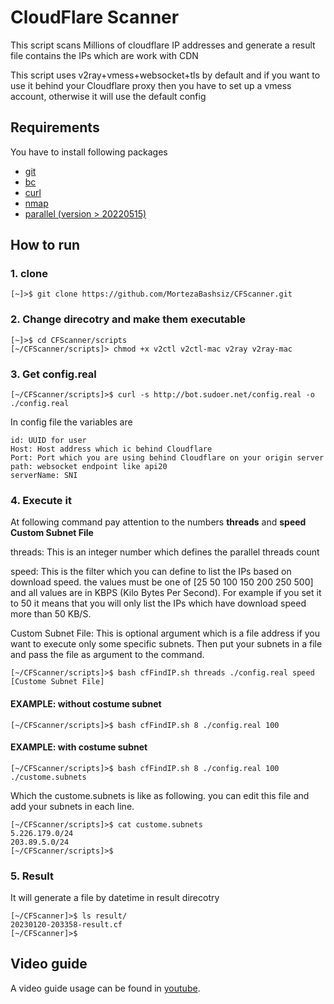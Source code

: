 # CloudFlare Scanner
This script scans Millions of cloudflare IP addresses and generate a result file contains the IPs which are work with CDN

This script uses v2ray+vmess+websocket+tls by default and if you want to use it behind your Cloudflare proxy then you have to set up a vmess account, otherwise it will use the default config

## Requirements
You have to install following packages

* [git](https://git-scm.com/)
* [bc](https://www.gnu.org/software/bc/)
* [curl](https://curl.se/download.html)
* [nmap](https://nmap.org/book/install.html)
* [parallel (version > 20220515)](https://www.gnu.org/software/parallel/)


## How to run
### 1. clone

```shell
[~]>$ git clone https://github.com/MortezaBashsiz/CFScanner.git
```

### 2. Change direcotry and make them executable

```shell
[~]>$ cd CFScanner/scripts
[~/CFScanner/scripts]> chmod +x v2ctl v2ctl-mac v2ray v2ray-mac
```

### 3. Get config.real

```shell
[~/CFScanner/scripts]>$ curl -s http://bot.sudoer.net/config.real -o ./config.real
```

In config file the variables are
```shell
id: UUID for user
Host: Host address which ic behind Cloudflare
Port: Port which you are using behind Cloudflare on your origin server
path: websocket endpoint like api20
serverName: SNI
```

### 4. Execute it

At following command pay attention to the numbers **threads** and **speed** **Custom Subnet File**

threads: This is an integer number which defines the parallel threads count

speed: This is the filter which you can define to list the IPs based on download speed. the values must be one of [25 50 100 150 200 250 500] and all values are in KBPS (Kilo Bytes Per Second). For example if you set it to 50 it means that you will only list the IPs which have download speed more than 50 KB/S.

Custom Subnet File: This is optional argument which is a file address if you want to execute only some specific subnets. Then put your subnets in a file and pass the file as argument to the command.

```shell
[~/CFScanner/scripts]>$ bash cfFindIP.sh threads ./config.real speed [Custome Subnet File]
```

#### EXAMPLE: without costume subnet

```shell
[~/CFScanner/scripts]>$ bash cfFindIP.sh 8 ./config.real 100
```

#### EXAMPLE: with costume subnet

```shell
[~/CFScanner/scripts]>$ bash cfFindIP.sh 8 ./config.real 100 ./custome.subnets
```

Which the custome.subnets is like as following. you can edit this file and add your subnets in each line.

```shell
[~/CFScanner/scripts]>$ cat custome.subnets 
5.226.179.0/24
203.89.5.0/24
[~/CFScanner/scripts]>$
```

### 5. Result

It will generate a file by datetime in result direcotry

```shell
[~/CFScanner]>$ ls result/
20230120-203358-result.cf
[~/CFScanner]>$
```

## Video guide
A video guide usage can be found in [youtube](https://youtu.be/BKLRAHolhvM "youtube").
